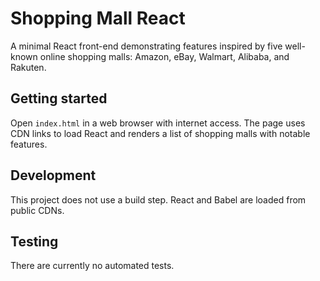 # Shopping Mall React

A minimal React front-end demonstrating features inspired by five well-known online shopping malls: Amazon, eBay, Walmart, Alibaba, and Rakuten.

## Getting started

Open `index.html` in a web browser with internet access. The page uses CDN links to load React and renders a list of shopping malls with notable features.

## Development

This project does not use a build step. React and Babel are loaded from public CDNs.

## Testing

There are currently no automated tests.
